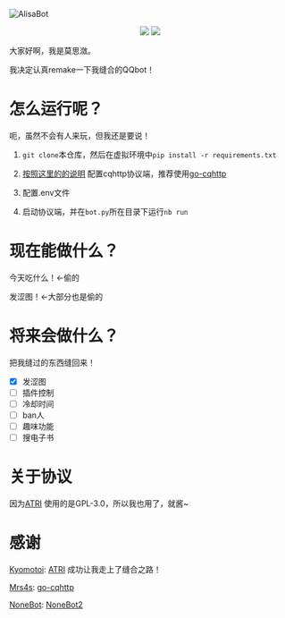 ![AlisaBot](https://socialify.git.ci/shudorcl/AlisaBot/image?description=1&descriptionEditable=Nonebot2%20QQbot&language=1&owner=1&stargazers=1&theme=Light)
<p align="center">
  <a>
    <img src="https://img.shields.io/github/stars/shudorcl/AlisaBot?style=for-the-badge">
<img src="https://img.shields.io/github/license/shudorcl/AlisaBot?style=for-the-badge">
  </a>
</p>

大家好啊，我是莫思潋。

我决定认真remake一下我缝合的QQbot！

# 怎么运行呢？

呃，虽然不会有人来玩，但我还是要说！

1. `git clone`本仓库，然后在虚拟环境中`pip install -r requirements.txt`

2. [按照这里的的说明](https://v2.nonebot.dev/next/guide/cqhttp-guide.html)
   配置cqhttp协议端，推荐使用[go-cqhttp](https://github.com/Mrs4s/go-cqhttp)

3. 配置.env文件

4. 启动协议端，并在`bot.py`所在目录下运行`nb run`

# 现在能做什么？

今天吃什么！←偷的

发涩图！←大部分也是偷的
# 将来会做什么？

把我缝过的东西缝回来！

- [x] 发涩图
- [ ] 插件控制
- [ ] 冷却时间
- [ ] ban人
- [ ] 趣味功能
- [ ] 搜电子书

# 关于协议

因为[ATRI](https://github.com/Kyomotoi/ATRI) 使用的是GPL-3.0，所以我也用了，就酱~

# 感谢

[Kyomotoi](https://github.com/Kyomotoi): [ATRI](https://github.com/Kyomotoi/ATRI) 成功让我走上了缝合之路！

[Mrs4s](https://github.com/Mrs4s): [go-cqhttp](https://github.com/Mrs4s/go-cqhttp)

[NoneBot](https://github.com/nonebot): [NoneBot2](https://github.com/nonebot/nonebot2)